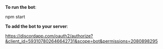 **To run the bot**: 

npm start

**To add the bot to your server**:

https://discordapp.com/oauth2/authorize?&client_id=593107802646642731&scope=bot&permissions=2080898295
